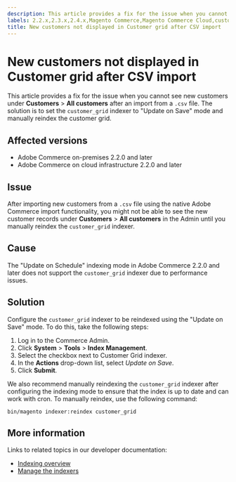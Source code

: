 ```yaml
---
description: This article provides a fix for the issue when you cannot see new customers under **Customers** > **All customers** after an import from a `.csv` file. The solution is to set the `customer_grid` indexer to "Update on Save" mode and manually reindex the customer grid.
labels: 2.2.x,2.3.x,2.4.x,Magento Commerce,Magento Commerce Cloud,customers,import,troubleshooting,Adobe Commerce,cloud infrastructure,on-premises
title: New customers not displayed in Customer grid after CSV import
---
```

# New customers not displayed in Customer grid after CSV import

This article provides a fix for the issue when you cannot see new customers under **Customers** > **All customers** after an import from a `.csv` file. The solution is to set the `customer_grid` indexer to "Update on Save" mode and manually reindex the customer grid.

## Affected versions

* Adobe Commerce on-premises 2.2.0 and later
* Adobe Commerce on cloud infrastructure 2.2.0 and later

## Issue

After importing new customers from a `.csv` file using the native Adobe Commerce import functionality, you might not be able to see the new customer records under **Customers** > **All customers** in the Admin until you manually reindex the `customer_grid` indexer.

## Cause

The "Update on Schedule" indexing mode in Adobe Commerce 2.2.0 and later does not support the `customer_grid` indexer due to performance issues.

## Solution

Configure the `customer_grid` indexer to be reindexed using the "Update on Save" mode. To do this, take the following steps:

1. Log in to the Commerce Admin.
1. Click **System** > **Tools** > **Index Management**.
1. Select the checkbox next to Customer Grid indexer.
1. In the **Actions** drop-down list, select *Update on Save*.
1. Click **Submit**.

We also recommend manually reindexing the `customer_grid` indexer after configuring the indexing mode to ensure that the index is up to date and can work with cron. To manually reindex, use the following command:

 `bin/magento indexer:reindex customer_grid`

## More information

Links to related topics in our developer documentation:

* [Indexing overview](https://devdocs.magento.com/guides/v2.3/extension-dev-guide/indexing.html)
* [Manage the indexers](https://devdocs.magento.com/guides/v2.3/config-guide/cli/config-cli-subcommands-index.html)